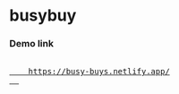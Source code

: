 # busybuy
### Demo link

<pre>
  <a href="https://busy-buys.netlify.app/">
    https://busy-buys.netlify.app/
  </a>
</pre>
